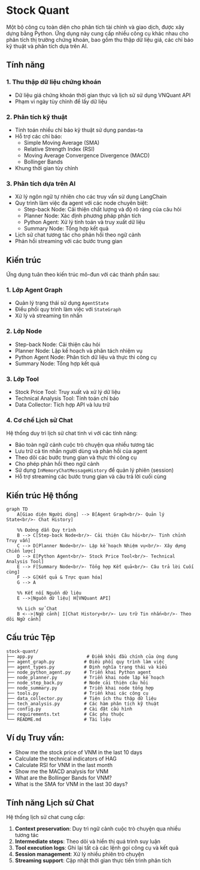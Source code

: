 # Stock Quant

Một bộ công cụ toàn diện cho phân tích tài chính và giao dịch, được xây dựng bằng Python. Ứng dụng này cung cấp nhiều công cụ khác nhau cho phân tích thị trường chứng khoán, bao gồm thu thập dữ liệu giá, các chỉ báo kỹ thuật và phân tích dựa trên AI.

## Tính năng

### 1. Thu thập dữ liệu chứng khoán
- Dữ liệu giá chứng khoán thời gian thực và lịch sử sử dụng VNQuant API
- Phạm vi ngày tùy chỉnh để lấy dữ liệu

### 2. Phân tích kỹ thuật
- Tính toán nhiều chỉ báo kỹ thuật sử dụng pandas-ta
- Hỗ trợ các chỉ báo:
  - Simple Moving Average (SMA)
  - Relative Strength Index (RSI)
  - Moving Average Convergence Divergence (MACD)
  - Bollinger Bands
- Khung thời gian tùy chỉnh

### 3. Phân tích dựa trên AI
- Xử lý ngôn ngữ tự nhiên cho các truy vấn sử dụng LangChain
- Quy trình làm việc đa agent với các node chuyên biệt:
  - Step-back Node: Cải thiện chất lượng và độ rõ ràng của câu hỏi
  - Planner Node: Xác định phương pháp phân tích
  - Python Agent: Xử lý tính toán và truy xuất dữ liệu
  - Summary Node: Tổng hợp kết quả
- Lịch sử chat tương tác cho phản hồi theo ngữ cảnh
- Phản hồi streaming với các bước trung gian

## Kiến trúc

Ứng dụng tuân theo kiến trúc mô-đun với các thành phần sau:

### 1. Lớp Agent Graph
- Quản lý trạng thái sử dụng `AgentState`
- Điều phối quy trình làm việc với `StateGraph`
- Xử lý và streaming tin nhắn

### 2. Lớp Node
- Step-back Node: Cải thiện câu hỏi
- Planner Node: Lập kế hoạch và phân tách nhiệm vụ
- Python Agent Node: Phân tích dữ liệu và thực thi công cụ
- Summary Node: Tổng hợp kết quả

### 3. Lớp Tool
- Stock Price Tool: Truy xuất và xử lý dữ liệu
- Technical Analysis Tool: Tính toán chỉ báo
- Data Collector: Tích hợp API và lưu trữ

### 4. Cơ chế Lịch sử Chat
Hệ thống duy trì lịch sử chat tinh vi với các tính năng:
- Bảo toàn ngữ cảnh cuộc trò chuyện qua nhiều tương tác
- Lưu trữ cả tin nhắn người dùng và phản hồi của agent
- Theo dõi các bước trung gian và thực thi công cụ
- Cho phép phản hồi theo ngữ cảnh
- Sử dụng `InMemoryChatMessageHistory` để quản lý phiên (session)
- Hỗ trợ streaming các bước trung gian và câu trả lời cuối cùng

## Kiến trúc Hệ thống

```mermaid
graph TD
    A[Giao diện Người dùng] --> B[Agent Graph<br/>- Quản lý State<br/>- Chat History]
    
    %% Đường dẫn Quy trình
    B --> C[Step-back Node<br/>- Cải thiện Câu hỏi<br/>- Tinh chỉnh Truy vấn]
    C --> D[Planner Node<br/>- Lập kế hoạch Nhiệm vụ<br/>- Xây dựng Chiến lược]
    D --> E[Python Agent<br/>- Stock Price Tool<br/>- Technical Analysis Tool]
    E --> F[Summary Node<br/>- Tổng hợp Kết quả<br/>- Câu trả lời Cuối cùng]
    F --> G[Kết quả & Trực quan hóa]
    G --> A
    
    %% Kết nối Nguồn dữ liệu
    E -->|Nguồn dữ liệu| H[VNQuant API]
    
    %% Lịch sử Chat
    B <-->|Ngữ cảnh| I[Chat History<br/>- Lưu trữ Tin nhắn<br/>- Theo dõi Ngữ cảnh]
```

## Cấu trúc Tệp

```
stock-quant/
├── app.py                    # Điểm khởi đầu chính của ứng dụng
├── agent_graph.py           # Điều phối quy trình làm việc
├── agent_types.py           # Định nghĩa trạng thái và kiểu
├── node_python_agent.py     # Triển khai Python agent
├── node_planner.py          # Triển khai node lập kế hoạch
├── node_step_back.py        # Node cải thiện câu hỏi
├── node_summary.py          # Triển khai node tổng hợp
├── tools.py                 # Triển khai các công cụ
├── data_collector.py        # Tiện ích thu thập dữ liệu
├── tech_analysis.py         # Các hàm phân tích kỹ thuật
├── config.py                # Cài đặt cấu hình
├── requirements.txt         # Các phụ thuộc
└── README.md                # Tài liệu
```

## Ví dụ Truy vấn:
- Show me the stock price of VNM in the last 10 days
- Calculate the technical indicators of HAG
- Calculate RSI for VNM in the last month
- Show me the MACD analysis for VNM
- What are the Bollinger Bands for VNM?
- What is the SMA for VNM in the last 30 days?

## Tính năng Lịch sử Chat
Hệ thống lịch sử chat cung cấp:
1. **Context preservation**: Duy trì ngữ cảnh cuộc trò chuyện qua nhiều tương tác
2. **Intermediate steps**: Theo dõi và hiển thị quá trình suy luận
3. **Tool execution logs**: Ghi lại tất cả các lệnh gọi công cụ và kết quả
4. **Session management**: Xử lý nhiều phiên trò chuyện
5. **Streaming support**: Cập nhật thời gian thực tiến trình phân tích

